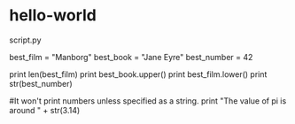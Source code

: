 # hello-world
script.py

best_film = "Manborg"
best_book = "Jane Eyre"
best_number = 42

print len(best_film)
print best_book.upper()
print best_film.lower()
print str(best_number)

#It won't print numbers unless specified as a string.
print "The value of pi is around " + str(3.14) 
